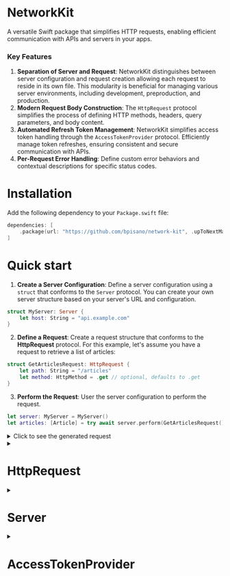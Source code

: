 # NetworkKit

A versatile Swift package that simplifies HTTP requests, enabling efficient communication with APIs and servers in your apps.

### Key Features

1. **Separation of Server and Request**: NetworkKit distinguishes between server configuration and request creation allowing each request to reside in its own file. This modularity is beneficial for managing various server environments, including development, preproduction, and production.
2. **Modern Request Body Construction**: The `HttpRequest` protocol simplifies the process of defining HTTP methods, headers, query parameters, and body content.
3. **Automated Refresh Token Management**: NetworkKit simplifies access token handling through the `AccessTokenProvider` protocol. Efficiently manage token refreshes, ensuring consistent and secure communication with APIs.
4. **Per-Request Error Handling**: Define custom error behaviors and contextual descriptions for specific status codes.

# Installation

Add the following dependency to your `Package.swift` file:

```swift
dependencies: [
    .package(url: "https://github.com/bpisano/network-kit", .upToNextMajor(from: "0.1.0"))
]
```

# Quick start

1. **Create a Server Configuration**: Define a server configuration using a `struct` that conforms to the `Server` protocol. You can create your own server structure based on your server's URL and configuration.

```swift
struct MyServer: Server {
    let host: String = "api.example.com"
}
```

2. **Define a Request**: Create a request structure that conforms to the **HttpRequest** protocol. For this example, let's assume you have a request to retrieve a list of articles:

```swift
struct GetArticlesRequest: HttpRequest {
    let path: String = "/articles"
    let method: HttpMethod = .get // optional, defaults to .get
}
```

3. **Perform the Request**: User the server configuration to perform the request.

```swift
let server: MyServer = MyServer()
let articles: [Article] = try await server.perform(GetArticlesRequest())
```

<details>
<summary>Click to see the generated request</summary>

```http
GET https://api.example.com/articles
```

</details>

<details>
<summary><h1>HttpRequest</h1></summary>

To define a custom HTTP request, you need to create a structure that conforms to the `HttpRequest` protocol. This protocol defines the properties and methods required to construct a complete HTTP request. Here's a breakdown of the key components you can customize:

| Parameter         | Description                                                                       |
|-------------------|-----------------------------------------------------------------------------------|
| `path`            | URL path of the request (excluding base server URL)                              |
| `method`          | HTTP method to be used for the request (e.g., GET, POST, PUT, DELETE)            |
| `headers`         | Additional headers required for the request                                      |
| `queryParameters` | Query parameters to include in the URL                                           |
| `body`            | Body of the request (can be customized based on data format)                     |
| `jsonEncoder`     | JSON encoder to use for encoding the request's body data                         |
| `successStatusCodes` | Array of status codes interpreted as successful responses                      |
| `timeout`         | Maximum time interval for waiting for a response                                 |
| `cachePolicy`     | Caching behavior for the request                                                |

## Headers

To include custom headers in your request, use the `headers` property within a structure that conforms to the `HttpRequest` protocol. This property enables you to specify one or more headers, enriching the context and behavior of your request.

Consider the following example of a request to retrieve user data while including custom headers:

```swift
struct GetUserRequest: HttpRequest {
    let path: String = "/user"

    var headers: HttpHeaders? {
        HttpHeader("Language", value: "fr-FR")
        HttpHeader("Client-Version", value: "2.0")
    }
}
```

<details>
<summary>Click to see the generated request</summary>

```http
GET https://api.example.com/user
Headers:
    Language: fr-FR
    Client-Version: 2.0
```

</details>

The `@HttpHeadersBuilder` result builder streamlines the process of combining multiple headers within the headers property.

## Query parameters

To include query parameters in your request, use the `queryParameters` property within a structure that conforms to the `HttpRequest` protocol. This property allows you to specify one or more query parameters, enhancing the specificity and context of your request.

For example, consider the following request to retrieve user data by providing an `id` parameter:

```swift
struct GetUserRequest: HttpRequest {
    let path: String = "/user"

    private let id: String

    init(id: String) {
        self.id = id
    }

    var queryParameters: HttpQueryParameters? {
        HttpQueryParameter("id", value: id)
    }
}
```

<details>
<summary>Click to see the generated request</summary>

```http
GET https://api.example.com/user?id=YOUR_ID
```

</details>

You can also combine multiple query parameters by taking advantage of the `@HttpQueryParametersBuilder`.

```swift
struct GetPostsRequest: HttpRequest {
    let path: String = "/posts"

    var queryParameters: HttpQueryParameters? {
        HttpQueryParameter("category", value: "technology")
        HttpQueryParameter("author", value: "john_doe")
        HttpQueryParameter("limit", value: "10")
    }
}
```

<details>
<summary>Click to see the generated request</summary>

```http
GET https://api.example.com/posts?category=technology&author=john_doe&limit=10
```

</details>

## Body

### Sending Data in the Request Body

#### Dictionary

You can use a dictionary to represent the request body as its conforms to the `HttpBody` protocol.

```swift
struct LoginRequest: HttpRequest {
    let path: String = "/login"
    let method: HttpMethod = .post

    private let login: String
    private let password: String

    init(
        login: String,
        password: String
    ) {
        self.login = login
        self.password = password
    }

    var body: some HttpBody {
        [
            "login": login,
            "password": password
        ]
    }
}
```

<details>
<summary>Click to see the generated request</summary>

```http
POST https://api.example.com/login
Headers:
    Content-Type: application/json

Body:
{
    "login": "YOUR_LOGIN",
    "password": "YOUR_PASSWORD"
}
```

</details>

#### Using the Encode Struct

For more complex data structures, you can use the `Encode` struct to encode objects conforming to the `Encodable` protocol into the request body.

```swift
struct CreateUserRequest: HttpRequest {
    let path: String = "/user"
    let method: HttpMethod = .post

    private let user: User

    init(user: User) {
        self.user = user
    }

    var body: some HttpBody {
        Encode(user)
    }
}
```

<details>
<summary>Click to see the generated request</summary>

```http
POST https://api.example.com/user
Headers:
    Content-Type: application/json

Body:
{
    "id": "YOUR_ID",
    "username": "YOUR_USERNAME"
}
```

</details>

#### Using the Raw Struct for Raw Data

To send raw data, such as binary or custom formats, you can use the `Raw` struct. This allows you to pass raw data directly as the request body.

```swift
struct UploadDataRequest: HttpRequest {
    let path: String = "/data"
    let method: HttpMethod = .post

    private let data: Data

    init(data: Data) {
        self.data = data
    }

    var body: some HttpBody {
        Raw(data)
    }
}
```

<details>
<summary>Click to see the generated request</summary>

```http
POST https://api.example.com/data
Headers:
    Content-Type: application/octet-stream

Body:
[Binary Data]
```

</details>

### Uploading Files with Multipart Form

For uploading files and text data, NetworkKit provides the `MultipartForm` structure, which handles creating the correct headers and formatting the data for multipart form requests. You can conveniently combine multiple fields within the `MultipartForm` since it uses the `@resultBuilder` Swift property.

#### Uploading Data Field

For sending binary data, you can use the `DataField` structure. This allows you to include raw data in the request body.

```swift
struct PostImageRequest: HttpRequest {
    let path: String = "/image"
    let method: HttpMethod = .post

    private let imageData: Data

    init(imageData: Data) {
        self.imageData = imageData
    }

    var body: some HttpBody {
        MultipartForm {
            DataField(
                named: "image",
                data: imageData,
                mimeType: .jpegImage,
                fileName: "image"
            )
        }
    }
}
```

<details>
<summary>Click to see the generated request</summary>

```http
POST https://api.example.com/image
Content-Type: multipart/form-data; boundary=BOUNDARY_STRING

--BOUNDARY_STRING
Content-Disposition: form-data; name="image"; filename="image"
Content-Type: image/jpeg

[Image Data]

--BOUNDARY_STRING--
```

</details>

#### Uploading Text Field

For sending plain text data, you can use the `TextField` structure. This allows you to include text data in the request body.

```swift
struct UpdateProfileRequest: HttpRequest {
    let path: String = "/profile"
    let method: HttpMethod = .post

    private let bio: String

    init(bio: String) {
        self.bio = bio
    }

    var body: some HttpBody {
        MultipartForm {
            TextField(named: "bio", value: bio)
        }
    }
}
```

<details>
<summary>Click to see the generated request</summary>

```http
POST https://api.example.com/profile
Content-Type: multipart/form-data; boundary=BOUNDARY_STRING

--BOUNDARY_STRING
Content-Disposition: form-data; name="bio"; filename="bio"
Content-Type: text/plain; charset=ISO-8859-1

[Your Bio Content]

--BOUNDARY_STRING--
```

</details>

## Error Handling

When a request encounters an HTTP response with a non-successful status code, NetworkKit provides the flexibility to define how the package should handle the error. To customize this behavior, override the `failureBehavior(for:)` method in your request structure that conforms to the `HttpRequest` protocol. This method takes the status code as a parameter and returns an instance of `RequestFailureBehavior` that indicates how the error should be handled.

For instance, consider the following example where you want to provide a custom error type with a detailed description for a specific status code:

```swift
struct GetBookRequest: HttpRequest {
    let path: String = "/books"

    private let bookID: String

    init(bookID: String) {
        self.bookID = bookID
    }

    var queryParameters: HttpQueryParameters? {
        HttpQueryParameter("id", value: bookID)
    }

    func failureBehavior(for statusCode: Int) -> RequestFailureBehavior {
        switch statusCode {
        case 404:
            return .throwError(RequestError.bookNotFound(bookID: bookID))
        default:
            return .default
        }
    }
}

extension GetBookRequest {
    enum RequestError: Error, LocalizedError {
        case bookNotFound(bookID: String)

        var errorDescription: String? {
            switch self {
            case .bookNotFound(let bookID):
                return "Book with ID \(bookID) not found."
            }
        }
    }
}
```

<details>
<summary>Click to see the generated request</summary>

```http
GET https://api.example.com/books?id=YOUR_BOOK_ID
```

</details>

In this example, the `GetBookRequest` structure defines a custom error enum `RequestError` for the 404 status code. The `failureBehavior(for:)` method returns `.throwError(RequestError.bookNotFound(bookID: bookID))` for the specified status code, causing the package to throw the custom error enum with its detailed description, including the book ID.

</details>

<details>
<summary><h1>Server</h1></summary>

NetworkKit allows you to configure server settings separately from request creation, promoting scalability and ease of maintenance. This separation enables you to create multiple server configurations, each handling specific requests or targeting different server environments, such as development, preproduction, and production.

## Defining a Server

To configure a server, create a structure that conforms to the `Server` protocol. This structure defines properties such as the server's scheme, host, port, and an optional `AccessTokenProvider` for managing access tokens and their automatic refreshing.

Here's an example of defining a server configuration:

```swift
struct MyServer: Server {
    let scheme: String = "https" // optional. Defaults to "https".
    let host: String = "api.myserver.com"
    let port: Int? = nil // optional. Defaults to nil.
    let accessTokenProvider: AccessTokenProvider? // optional. Defaults to nil.

    init(accessTokenProvider: AccessTokenProvider? = nil) {
        self.accessTokenProvider = accessTokenProvider
    }
}
```

In this example, the `MyServer` structure specifies the server's scheme, host, and an optional access token provider for managing access tokens.

## Server Configuration Properties

When configuring a server using NetworkKit, you have the following properties that can be customized:

| Property                 | Description                                                                     |
|--------------------------|---------------------------------------------------------------------------------|
| `scheme`                 | The scheme of the server (e.g., "http" or "https")                              |
| `host`                   | The base URL of the server (e.g., "api.example.com")                           |
| `port`                   | The port number for the server (optional)                                      |
| `accessTokenProvider`    | An object responsible for managing access tokens and their automatic refreshing |
| `jsonDecoder`                | The decoder used for parsing data responses                                     |

## Performing Requests

NetworkKit provides several methods to perform HTTP requests using the configured server. Each method caters to different scenarios, such as retrieving decoded data, fetching raw data, or simply executing a request.

### Perform and Decode

The `perform` method is used when you want to retrieve and decode data from the server's response. This method takes an `HttpRequest` instance as its parameter and returns a decoded object of the specified type.

```swift
let server = MyServer()
let getUserRequest = GetUserRequest(id: "123")
let user: User = try await server.perform(getUserRequest) // User should conforms to Decodable
```

### Perform Raw

The `performRaw` method is suitable when you want to fetch the raw data of the response without decoding it. This can be useful when you need to access the raw data for purposes such as file downloads.

```swift
let server = MyServer()
let getImageRequest = GetImageRequest(imageID: "456")
let imageData: Data = try await server.performRaw(getImageRequest) // Returns the raw data of the response
```

### Perform Request

If you only want to execute a request without requiring any response data or raw data retrieval, you can use the `perform` method without specifying a return type.

```swift
let server = MyServer()
let deletePostRequest = DeletePostRequest(postID: "789")
try await server.perform(deletePostRequest)
```

</details>

<details>
<summary><h1>AccessTokenProvider</h1></summary>

The NetworkKit package simplifies access token management through the `AccessTokenProvider` protocol and the `AccessTokenType` enum.

### Creating an AccessTokenProvider

To create an `AccessTokenProvider`, implement a class or struct conforming to the protocol. Here's an example:

```swift
final class KeychainAccessTokenProvider: AccessTokenProvider {
    var accessToken: String? {
        // Return the access token stored in the keychain here
    } 

    func refreshAccessToken() async throws {
        accessToken = // Implement token refreshing logic
    }
}
```

### Configuring an AccessTokenProvider in a Server

Inject your custom `AccessTokenProvider` into a server to enable access token management:

```swift
struct MyServer: Server {
    let host: String = "api.example.com"
    let accessTokenProvider: AccessTokenProvider? // add the property of the Server protocol

    // inject the access token provider in the initializer
    init(accessTokenProvider: AccessTokenProvider? = nil) {
        self.accessTokenProvider = accessTokenProvider
    }
}
```

### Setting the AccessTokenType in a Request

Specify how the access token should be added to the request header using the `accessTokenType` property inside a request:

```swift
struct GetUserProfileRequest: HttpRequest {
    let path: String = "/user/profile"
    let method: HttpMethod = .get
    let accessTokenType: AccessTokenType = .bearer
}
```

<details>
<summary>Click to see the generated request</summary>

```swift
GET /user/profile
Headers:
    Authorization: Bearer [Access Token]
```

</details>

### Performing a Request with an Access Token

```swift
let accessTokenProvider = KeychainAccessTokenProvider()
let server = MyServer(accessTokenProvider: accessTokenProvider)
let userProfile: UserProfile = try await server.perform(GetUserProfileRequest())
```

When performing a request with an access token, the server will automatically add the token to the request header. If the provided access token is invalid, the server will attempt to refresh it using the `refreshAccessToken` method of the `AccessTokenProvider`. If the refreshed access token is still invalid, an error will be thrown, indicating the failure to authenticate the request.

</details>
